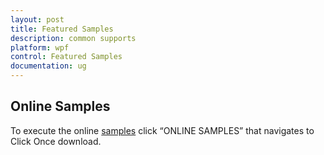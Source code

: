 ```yaml
---
layout: post
title: Featured Samples
description: common supports
platform: wpf
control: Featured Samples
documentation: ug
---
```

## Online Samples

To execute the online [samples](http://silverlight.syncfusion.com/samples/WPF/Samples.html# "") click “ONLINE SAMPLES” that navigates to Click Once download. 

